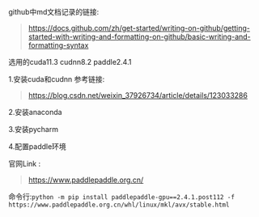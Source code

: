 github中md文档记录的链接:
> https://docs.github.com/zh/get-started/writing-on-github/getting-started-with-writing-and-formatting-on-github/basic-writing-and-formatting-syntax

选用的cuda11.3 cudnn8.2 paddle2.4.1

1.安装cuda和cudnn
参考链接:
> https://blog.csdn.net/weixin_37926734/article/details/123033286

2.安装anaconda

3.安装pycharm

4.配置paddle环境

官网Link :
> https://www.paddlepaddle.org.cn/

命令行:`python -m pip install paddlepaddle-gpu==2.4.1.post112 -f https://www.paddlepaddle.org.cn/whl/linux/mkl/avx/stable.html`

